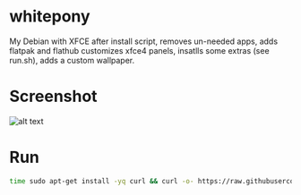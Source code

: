 # whitepony
My Debian with XFCE after install script, removes un-needed apps, adds flatpak and flathub customizes xfce4 panels, insatlls some extras (see run.sh), adds a custom wallpaper.


# Screenshot
![alt text](https://raw.githubusercontent.com/howzitcal/whitepony/refs/heads/main/files/screenshot.png "Title")


# Run
```bash
time sudo apt-get install -yq curl && curl -o- https://raw.githubusercontent.com/howzitcal/whitepony/refs/heads/main/run.sh | bash
```